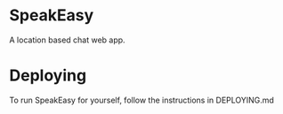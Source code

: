# SpeakEasy

A location based chat web app. 

# Deploying

To run SpeakEasy for yourself, follow the instructions in DEPLOYING.md
